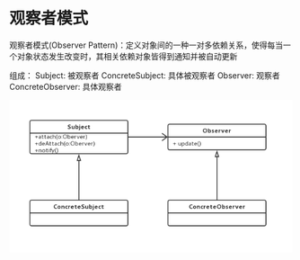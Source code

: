 # 观察者模式

观察者模式(Observer Pattern)：定义对象间的一种一对多依赖关系，使得每当一个对象状态发生改变时，其相关依赖对象皆得到通知并被自动更新

组成：
Subject: 被观察者
ConcreteSubject: 具体被观察者
Observer: 观察者
ConcreteObserver: 具体观察者


![观察者模式](https://github.com/wujiazhen2/learn_java/blob/master/%E8%AE%BE%E8%AE%A1%E6%A8%A1%E5%BC%8F/%E8%A7%82%E5%AF%9F%E8%80%85%E6%A8%A1%E5%BC%8F/img/%E8%A7%82%E5%AF%9F%E8%80%85%E6%A8%A1%E5%BC%8F.png?raw=true)


